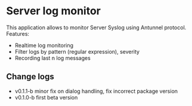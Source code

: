 # Server log monitor
This application allows to monitor Server Syslog
using Antunnel protocol. Features:
* Realtime log monitoring
* Filter logs by pattern (regular expression), severity
* Recording last n log messages

## Change logs
* v0.1.1-b minor fix on dialog handling, fix incorrect package version
* v0.1.0-b first beta version